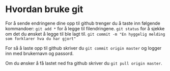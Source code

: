 # Hvordan bruke git
For å sende endringene dine opp til github trenger du å taste inn følgende kommandoer:
`git add *` for å legge til filendringene.
`git status` for å sjekke om det du ønsket å legge til ble lagt til.
`git commit -m "En hyggelig melding som forklarer hva du har gjort"`

For så å laste opp til github skriver du `git commit origin master` og logger inn med brukernavn og passord.

Om du ønsker å få lastet ned fra github skriver du `git pull origin master`.
